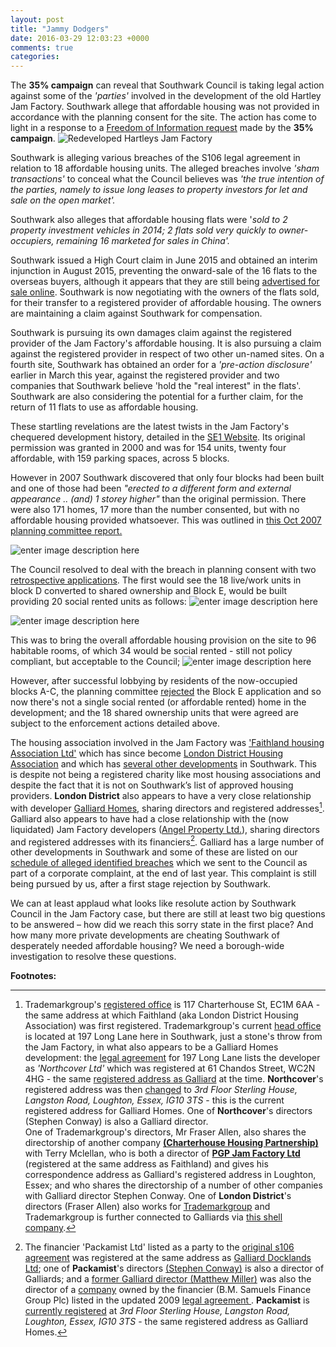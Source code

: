 ```yaml
---
layout: post
title: "Jammy Dodgers"
date: 2016-03-29 12:03:23 +0000
comments: true
categories:
---
```

The __35% campaign__ can reveal that Southwark Council is taking legal action against some of the *'parties'* involved in the development of the old Hartley Jam Factory.  Southwark allege that affordable housing was not provided in accordance with the planning consent for the site. The action has come to light in a response to a [Freedom of Information request](https://www.whatdotheyknow.com/request/hartleys_jam_factory_redevelopme?unfold=1#incoming-786348) made by the __35% campaign__. 
![Redeveloped Hartleys Jam Factory](http://s0.geograph.org.uk/geophotos/01/76/63/1766372_bd88bcf1.jpg)

Southwark is alleging various breaches of the S106 legal agreement in relation to 18 affordable housing units.  The alleged breaches involve *'sham transactions'* to conceal what the Council believes was *'the true intention of the parties, namely to issue long leases to property investors for let and sale on the open market'.*

Southwark also alleges that affordable housing flats were '*sold to 2 property investment vehicles in 2014; 2 flats sold very quickly to owner-occupiers, remaining 16 marketed for sales in China'.*

Southwark issued a High Court claim in June 2015 and obtained an interim injunction in August 2015, preventing the onward-sale of the 16 flats to the overseas buyers, although it appears that they are still being [advertised for sale online](http://www.curtisjoneslondon.com/property/-rothsay-street--london-se1/cjl-000926/1).  Southwark is now negotiating with the owners of the flats sold, for their transfer to a registered provider of affordable housing.  The owners are maintaining a claim against Southwark for compensation.

Southwark is pursuing its own damages claim against the registered provider of the Jam Factory's affordable housing.  It is also pursuing a claim against the registered provider in respect of two other un-named sites.  On a fourth site, Southwark has obtained an order for a *'pre-action disclosure'* earlier in March this year, against the registered provider and two companies that Southwark believe 'hold the "real interest" in the flats'.  Southwark are also considering the potential for a further claim, for the return of 11 flats to use as affordable housing.

These startling revelations are the latest twists in the Jam Factory's chequered development history, detailed in the [SE1 Website](http://www.london-se1.co.uk/news/view/2759).  Its original permission was granted in 2000 and was for 154 units, twenty four affordable, with 159 parking spaces, across 5 blocks.

However in 2007 Southwark discovered that only four blocks had been built and one of those had been *"erected to a different form and external appearance .. *(and)* 1 storey higher"* than the original permission.  There were also 171 homes, 17 more than the number consented, but with no affordable housing provided whatsoever.  This was outlined in [this Oct 2007 planning committee report.](http://planbuild.southwark.gov.uk/documents/?GetDocument=%7B%7B%7B!QpNXNOpcqBPKtQ8S0s9rgw==!%7D%7D%7D)

![enter image description here](https://i.imgur.com/k5r0iuy.png)

The Council resolved to deal with the breach in planning consent with two [retrospective applications](http://www.london-se1.co.uk/news/view/2759).  The first would see the 18 live/work units in block D converted to shared ownership and Block E, would be built providing 20 social rented units as follows:
![enter image description here](https://i.imgur.com/TEygFCZ.png)

![enter image description here](https://i.imgur.com/YM6Xv7a.png)

This was to bring the overall affordable housing provision on the site to 96 habitable rooms, of which 34 would be social rented - still not policy compliant, but acceptable to the Council;
![enter image description here](https://i.imgur.com/y8hBXkS.png)

However, after successful lobbying by residents of the now-occupied blocks A-C, the planning committee [rejected](http://www.london-se1.co.uk/news/view/2969) the Block E application and so now there's not a single social rented (or affordable rented) home in the development; and the 18 shared ownership units that were agreed are subject to the enforcement actions detailed above. 

The housing association involved in the Jam Factory was ['Faithland housing Association Ltd'](http://planbuild.southwark.gov.uk/documents/?GetDocument=%7b%7b%7b!Tsbo%2fPyblNef2Qbj1JwRIw%3d%3d!%7d%7d%7d) which has since become [London District Housing Association](http://www.londondha.com/about_us.php) and which has [several other developments](http://www.londondha.com/locations.php) in Southwark. This is despite not being a registered charity like most housing associations and despite the fact that it is not on Southwark’s list of approved housing providers. __London District__ also appears to have a very close relationship with developer [Galliard Homes](http://www.galliardhomes.com/), sharing directors and registered addresses[^1].   Galliard also appears to have had a close relationship with the (now liquidated) Jam Factory developers ([Angel Property Ltd.](https://opencorporates.com/companies/gb/05032182)), sharing directors and registered addresses with its financiers[^2]. Galliard has a large number of other developments in Southwark and some of these are listed on our  [schedule of alleged identified breaches](http://35percent.org/images/section106_tenure_breaches.pdf) which we sent to the Council as part of a corporate complaint, at the end of last year. This  complaint is still being pursued by us, after a first stage rejection by Southwark.

We can at least applaud what looks like resolute action by Southwark Council in the Jam Factory case, but there are still at least two big questions to be answered – how did we reach this sorry state in the first place? And how many more private developments are cheating Southwark of desperately needed affordable housing?  We need a borough-wide investigation to resolve these questions.


__Footnotes:__

[^1]:  Trademarkgroup's [registered office](https://beta.companieshouse.gov.uk/company/03699600) is 117 Charterhouse St, EC1M 6AA - the same address at which Faithland (aka London District Housing Association) was first registered. Trademarkgroup's current [head office](http://www.trademarkgroup.co.uk/contact.php) is located at 197 Long Lane here in Southwark, just a stone's throw from the Jam Factory, in what also appears to be a Galliard Homes development: the [legal agreement](http://planbuild.southwark.gov.uk/documents/?GetDocument=%7b%7b%7b!L4MSErtnZiirsdK2Q9PoAQ%3d%3d!%7d%7d%7d) for 197 Long Lane lists the developer as _'Northcover Ltd'_ which was registered at 61 Chandos Street, WC2N 4HG - the same [registered address as Galliard](https://beta.companieshouse.gov.uk/company/04310587/filing-history?page=2) at the time. __Northcover__'s registered address was then [changed](https://www.endole.co.uk/company/04070460/northcover-limited) to _3rd Floor Sterling House, Langston Road, Loughton, Essex, IG10 3TS_ - this is the current registered address for Galliard Homes. One of __Northcover__'s directors (Stephen Conway) is also a Galliard director.  
One of Trademarkgroup's directors, Mr Fraser Allen, also shares the directorship of another company [__(Charterhouse Housing Partnership)__](https://beta.companieshouse.gov.uk/company/05807124) with Terry Mclellan, who is both a director of [__PGP Jam Factory Ltd__](https://beta.companieshouse.gov.uk/company/08503677) (registered at the same address as Faithland) and gives his correspondence address as Galliard's registered address in Loughton, Essex; and who shares the directorship of a number of other companies with Galliard director Stephen Conway.
One of __London District__'s directors (Fraser Allen) also works for [Trademarkgroup](http://www.arla.co.uk/letting-agent-directory/london/the-trademark-group-c0014874.aspx) and Trademarkgroup is further connected to Galliards via [this shell company](https://www.endole.co.uk/company/06086817/polofind-limited).


[^2]: The financier 'Packamist Ltd' listed as a party to the [original s106 agreement](http://planbuild.southwark.gov.uk/documents/?GetDocument=%7b%7b%7b!lQPjZkZ84ACNM8Q%2fDWGo%2bg%3d%3d!%7d%7d%7d) was registered at the same address as [Galliard Docklands Ltd](https://companycheck.co.uk/company/03356750/GALLIARD-DOCKLANDS-LIMITED/companies-house-docs); one of __Packamist__'s directors [(Stephen Conway)](https://www.endole.co.uk/profile/8321986/stephen-stuart-solomon-conway) is also a director of Galliards; and a [former Galliard director (Matthew Miller)](http://www.cdrex.com/matthew-miller/365657.html) was also the director of a [company](http://www.cdrex.com/fourmost-finance-limited/board-1794735.html) owned by the financier (B.M. Samuels Finance Group Plc) listed in the updated 2009 [legal agreement ](http://planbuild.southwark.gov.uk/documents/?GetDocument=%7b%7b%7b!u7DJQtKfr7fVkMShKp4uHg%3d%3d!%7d%7d%7d). __Packamist__ is [currently registered](https://beta.companieshouse.gov.uk/company/02850256) at _3rd Floor Sterling House, Langston Road, Loughton, Essex, IG10 3TS_ - the same registered address as Galliard Homes.







